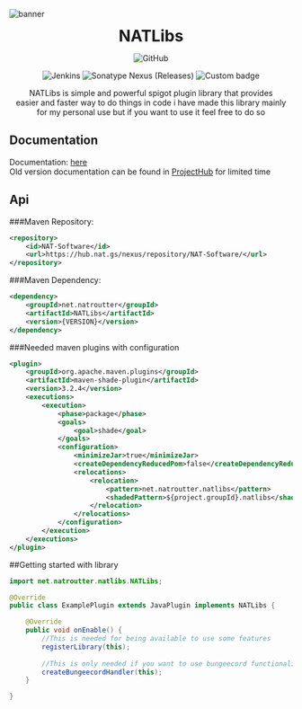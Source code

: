 ![banner](https://cdn.nat.gs/img/NATLibs_Banner.png)

<div align="center">
<h1 style="margin: 0px;font-weight: 700;font-family:-apple-system,BlinkMacSystemFont,Segoe UI,Helvetica,Arial,sans-serif,Apple Color Emoji,Segoe UI Emoji">NATLibs</h1>

![GitHub](https://img.shields.io/github/license/NATroutter/NATLibs?style=for-the-badge)

![Jenkins](https://img.shields.io/jenkins/build?jobUrl=https%3A%2F%2Fhub.nat.gs%2Fjenkins%2Fjob%2FNATLibs%2F&style=for-the-badge)
![Sonatype Nexus (Releases)](https://img.shields.io/nexus/r/net.natroutter/NATLibs?server=https%3A%2F%2Fhub.nat.gs%2Fnexus%2F&style=for-the-badge)
![Custom badge](https://img.shields.io/endpoint?color=%2303fc4e&style=for-the-badge&url=https%3A%2F%2Fhub.nat.gs%2Fjavadoc%2Fversion.php%3Fproject%3Dnatlibs)

NATLibs is simple and powerful spigot plugin library that provides  
easier and faster way to do things in code i have made this library mainly  
for my personal use but if you want to use it feel free to do so

</div>


## Documentation
Documentation: [here](https://hub.nat.gs/javadoc/latest.php?project=natlibs)  
Old version documentation can be found in [ProjectHub](https://hub.nat.gs/index.php?project=NATLibs) for limited time

## Api
###Maven Repository:
````xml
<repository>
    <id>NAT-Software</id>
    <url>https://hub.nat.gs/nexus/repository/NAT-Software/</url>
</repository>
````

###Maven Dependency:
````xml
<dependency>
    <groupId>net.natroutter</groupId>
    <artifactId>NATLibs</artifactId>
    <version>{VERSION}</version>
</dependency>
````

###Needed maven plugins with configuration
`````xml
<plugin>
    <groupId>org.apache.maven.plugins</groupId>
    <artifactId>maven-shade-plugin</artifactId>
    <version>3.2.4</version>
    <executions>
        <execution>
            <phase>package</phase>
            <goals>
                <goal>shade</goal>
            </goals>
            <configuration>
                <minimizeJar>true</minimizeJar>
                <createDependencyReducedPom>false</createDependencyReducedPom>
                <relocations>
                    <relocation>
                        <pattern>net.natroutter.natlibs</pattern>
                        <shadedPattern>${project.groupId}.natlibs</shadedPattern>
                    </relocation>
                </relocations>
            </configuration>
        </execution>
    </executions>
</plugin>
`````

##Getting started with library

````java
import net.natroutter.natlibs.NATLibs;

@Override
public class ExamplePlugin extends JavaPlugin implements NATLibs {

    @Override
    public void onEnable() {
        //This is needed for being available to use some features
        registerLibrary(this);
        
        //This is only needed if you want to use bungeecord functionality
        createBungeecordHandler(this);
    }

}
````